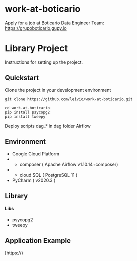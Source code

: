 # work-at-boticario
Apply for a job at Boticario Data Engineer Team: https://grupoboticario.gupy.io


# Library Project

Instructions for setting up the project.

## Quickstart

Clone the project in your development environment

```shell script
git clone https://github.com/leivio/work-at-boticario.git
```


```shell script
cd work-at-boticario
pip install psycopg2 
pip install tweepy
```

Deploy scripts dag_* in dag folder Airflow 

## Environment

* Google Cloud Platform
* - composer ( Apache Airflow v1.10.14+composer)
* - cloud SQL ( PostgreSQL 11 )
* PyCharm ( v2020.3 )  

## Library

#### Libs

* psycopg2
* tweepy


## Application Example

[https://)
